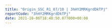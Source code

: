 ```yaml
---
title: "Origin_SSC_R1_07/10 | 3hHY2MRKgrdDkTPj"
reportCode: "3hHY2MRKgrdDkTPj"
date: 2021-10-06T18:48:50.877000+00:00
---
```

